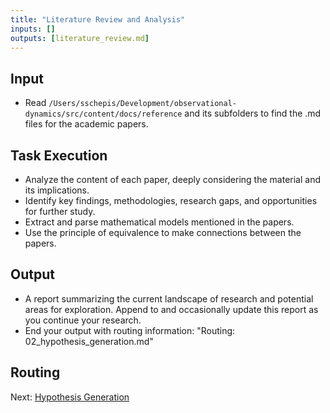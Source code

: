 ```yaml
---
title: "Literature Review and Analysis"
inputs: []
outputs: [literature_review.md]
---
```

## Input

- Read `/Users/sschepis/Development/observational-dynamics/src/content/docs/reference` and its subfolders to find the .md files for the academic papers.

## Task Execution

- Analyze the content of each paper, deeply considering the material and its implications.
- Identify key findings, methodologies, research gaps, and opportunities for further study.
- Extract and parse mathematical models mentioned in the papers.
- Use the principle of equivalence to make connections between the papers.

## Output

- A report summarizing the current landscape of research and potential areas for exploration. Append to and occasionally update this report as you continue your research.
- End your output with routing information: "Routing: 02_hypothesis_generation.md"

## Routing

Next: [Hypothesis Generation](02_hypothesis_generation.md)

